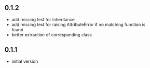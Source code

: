 ## 0.1.2
- add missing test for Inheritance
- add missing test for raising AttributeError if no matching function is found
- better extraction of corresponding class

## 0.1.1
- initial version